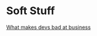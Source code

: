 # Soft Stuff
[What makes devs bad at business](https://www.indiehackers.com/article/what-makes-developers-bad-at-business-ae6b4ee0c6)
